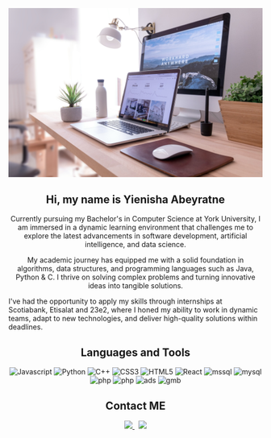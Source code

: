 <p align="center">
  <img src="domenico-loia-hGV2TfOh0ns-unsplash.jpg" width = "1000">
</p>

<h2 align="center"> Hi, my name is Yienisha Abeyratne   </h2>

<p align="center">
  Currently pursuing my Bachelor's in Computer Science at York University, I am immersed in a dynamic learning environment that challenges me to explore the latest advancements in software development, artificial intelligence, and data science.
</p>

  <p align="center">
    My academic journey has equipped me with a solid foundation in algorithms, data structures, and programming languages such as Java, Python & C. I thrive on solving complex problems and turning innovative ideas into tangible solutions.

I've had the opportunity to apply my skills through internships at Scotiabank, Etisalat and 23e2, where I honed my ability to work in dynamic teams, adapt to new technologies, and deliver high-quality solutions within deadlines.
  </p>

<h2 align="center"> Languages and Tools   </h2>

<p align="center">
  <img src="https://img.shields.io/badge/JavaScript-black?style=flat&logo=javascript" alt =   "Javascript">       
  <img src="https://img.shields.io/badge/Python-black?style=flat&logo=python" alt="Python">
  <img src="https://img.shields.io/badge/C-black?style=flat&logo=c" alt="C++">
  <img src="https://img.shields.io/badge/CSS3-1572B6?style=flat&logo=css3" alt="CSS3">
  <img src="https://img.shields.io/badge/HTML5-E34F26?style=flat&logo=html5&logoColor=000000" alt="HTML5">
  <img src="https://img.shields.io/badge/React-black?style=flat&logo=react&logoColor=61DAFB" alt="React">
  <img src="https://img.shields.io/badge/MS%20SQL%20Server-white?style=flat&logo=microsoftsqlserver&logoColor=CC2927" alt="mssql">
  <img src="https://img.shields.io/badge/MySQL-white?style=flat&logo=mysql&logoColor=4479A1"   alt="mysql">
  <img src="https://img.shields.io/badge/PHP-black?style=flat&logo=php&logoColor=777BB4" alt="php">
  <img src="https://img.shields.io/badge/XAMP-black?style=flat&logo=xampp&logoColor=FB7A24" alt="php">
  <img src="https://img.shields.io/badge/Google%20Ads-black?style=flat&logo=googleads&logoColor=4285F4" alt="ads">
  <img src="https://img.shields.io/badge/Google%20My%20Business-black?logo=googlemybusiness&logoColor=4285F4" alt="gmb">
</p>

<h2 align="center"> Contact ME   </h2>
<p align="center">
  
  <a href="mailto:yienisha.abeyratne@gmail.com">
    <img src="https://img.shields.io/badge/Gmail-D14836?style=for-the-badge&logo=gmail&logoColor=white" height=25>
  </a> 
  <a href="https://www.linkedin.com/in/yienisha-abeyratne/">
    <img src="https://img.shields.io/badge/linkedin-%230077B5.svg?&style=for-the-badge&logo=linkedin&logoColor=white" height=25>  
  </a> 
</p>
